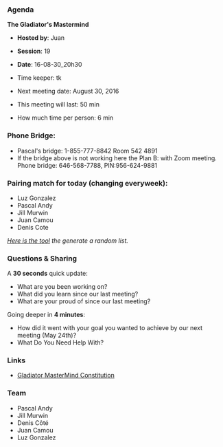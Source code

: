 ### Agenda

**The Gladiator's Mastermind** 
- **Hosted by**: Juan
- **Session**: 19
- **Date**: 16-08-30_20h30
- Time keeper: tk
- Next meeting date: August 30, 2016

- This meeting will last: 50 min
- How much time per person: 6 min

### Phone Bridge:
- Pascal's bridge: 1-855-777-8842 Room 542 4891
- If the bridge above is not working here the Plan B: with Zoom meeting. Phone bridge: 646-568-7788, PIN:956-624-9881
	
### Pairing match for today (changing everyweek):

- Luz Gonzalez
- Pascal Andy
- Jill Murwin
- Juan Camou 
- Denis Cote

*[Here is the tool](https://github.com/pascalandy/meeting/blob/master/Gladiator-MasterMind-Constitution.md#randomizelistcom) the generate a random list.*

### Questions & Sharing

A **30 seconds** quick update:

- What are you been working on?
- What did you learn since our last meeting?
- What are your proud of since our last meeting?

Going deeper in **4 minutes**:
	
- How did it went with your goal you wanted to achieve by our next meeting (May 24th)?
- What Do You Need Help With?

### Links
- [Gladiator MasterMind Constitution](https://github.com/pascalandy/meeting/blob/master/Gladiator-MasterMind-Constitution.md)

### Team

- Pascal Andy
- Jill Murwin
- Denis Côté
- Juan Camou
- Luz Gonzalez
